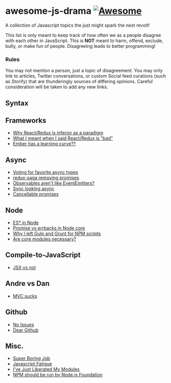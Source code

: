 # awesome-js-drama [![Awesome](https://cdn.rawgit.com/sindresorhus/awesome/d7305f38d29fed78fa85652e3a63e154dd8e8829/media/badge.svg)](https://github.com/sindresorhus/awesome)

A collection of Javascript topics the just might spark the next revolt!

This list is only meant to keep track of how often we as a people disagree with each other in JavaScript. This is **NOT** meant to harm, offend, exclude, bully, or make fun of people. Disagreeing leads to better programming!

### Rules

You may not mention a person, just a topic of disagreement. You may only link to articles, Twitter conversations, or custom Social feed curations (such as Storify) that are thunderingly sources of differing opinions. Careful consideration will be taken to add any new links.

## Syntax

## Frameworks

* [Why React/Redux is inferior as a paradigm](https://news.ycombinator.com/item?id=10940845)
* [What I meant when I said React/Redux is "bad"](https://twitter.com/andrestaltz/status/689891846538031106)
* [Ember has a learning curve??](https://twitter.com/tomdale/status/713881076909740032)

## Async

* [Voting for favorite async types](https://twitter.com/jaffathecake/status/693913976422416387)
* [redux-saga removing promises](https://twitter.com/dan_abramov/status/693515104466378752)
* [Observables aren't like EventEmitters?](https://twitter.com/andrestaltz/status/695890421269057540)
* [Sync looking async](https://twitter.com/getify/status/708716558235922433)
* [Cancellable promises](https://github.com/whatwg/fetch/issues/27)

## Node

* [ES* in Node](https://twitter.com/Fishrock123/status/691676456649408512)
* [Promise vs errbacks in Node core](https://github.com/nodejs/NG/issues/25)
* [Why I left Gulp and Grunt for NPM scripts](https://medium.com/@housecor/why-i-left-gulp-and-grunt-for-npm-scripts-3d6853dd22b8)
* [Are core modules necessary?](https://twitter.com/dominictarr/status/714753766990430208)

## Compile-to-JavaScript

* [JSX vs not](https://twitter.com/andrestaltz/status/693197734740938753)

## Andre vs Dan

* [MVC sucks](https://twitter.com/andrestaltz/status/702176259409743873) 

## Github

* [No Issues](https://twitter.com/thejameskyle/status/710352916519858176)
* [Dear Github](https://github.com/dear-github/dear-github)

## Misc.

* [Super Boring Job](https://twitter.com/feross/status/695399411543769090)
* [Javascript Fatigue](https://www.google.com/webhp?ion=1&espv=2&es_th=1&ie=UTF-8#q=medium%20javascript%20fatigue&es_th=1)
* [I’ve Just Liberated My Modules](https://medium.com/@azerbike/i-ve-just-liberated-my-modules-9045c06be67c#.4nmgh7yti)
* [NPM should be run by Node.js Foundation](https://twitter.com/bcantrill/status/713031589614133248)
